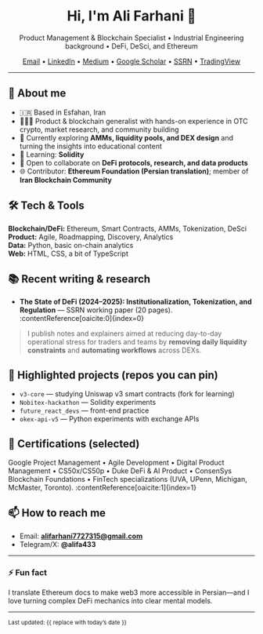 <!-- Profile README for @alifa433 -->

<h1 align="center">Hi, I'm Ali Farhani 👋</h1>
<p align="center">
  Product Management & Blockchain Specialist • Industrial Engineering background • DeFi, DeSci, and Ethereum
</p>

<p align="center">
  <a href="mailto:alifarhani7727315@gmail.com">Email</a> •
  <a href="https://www.linkedin.com/in/alifarhani/">LinkedIn</a> •
  <a href="https://medium.com/@alifarhani7727315">Medium</a> •
  <a href="https://scholar.google.com/citations?user=3n6U0jYAAAAJ">Google Scholar</a> •
  <a href="https://papers.ssrn.com/sol3/cf_dev/AbsByAuth.cfm?per_id=7547454">SSRN</a> •
  <a href="https://www.tradingview.com/u/alifarhani7727315/">TradingView</a>
</p>

---

## 🧭 About me
- 🇮🇷 Based in Esfahan, Iran  
- 👨🏻‍💻 Product & blockchain generalist with hands-on experience in OTC crypto, market research, and community building  
- 🧪 Currently exploring **AMMs, liquidity pools, and DEX design** and turning the insights into educational content  
- 🌱 Learning: **Solidity**  
- 🤝 Open to collaborate on **DeFi protocols, research, and data products**  
- 🌐 Contributor: **Ethereum Foundation (Persian translation)**; member of **Iran Blockchain Community**

## 🛠️ Tech & Tools
**Blockchain/DeFi:** Ethereum, Smart Contracts, AMMs, Tokenization, DeSci  
**Product:** Agile, Roadmapping, Discovery, Analytics  
**Data:** Python, basic on-chain analytics  
**Web:** HTML, CSS, a bit of TypeScript

## 📚 Recent writing & research
- **The State of DeFi (2024–2025): Institutionalization, Tokenization, and Regulation** — SSRN working paper (20 pages). :contentReference[oaicite:0]{index=0}

> I publish notes and explainers aimed at reducing day-to-day operational stress for traders and teams by **removing daily liquidity constraints** and **automating workflows** across DEXs.

## 🧩 Highlighted projects (repos you can pin)
- `v3-core` — studying Uniswap v3 smart contracts (fork for learning)
- `Nobitex-hackathon` — Solidity experiments
- `future_react_devs` — front-end practice
- `okex-api-v5` — Python experiments with exchange APIs

## 🏅 Certifications (selected)
Google Project Management • Agile Development • Digital Product Management • CS50x/CS50p • Duke DeFi & AI Product • ConsenSys Blockchain Foundations • FinTech specializations (UVA, UPenn, Michigan, McMaster, Toronto). :contentReference[oaicite:1]{index=1}

## 📫 How to reach me
- Email: **alifarhani7727315@gmail.com**
- Telegram/X: **@alifa433**

---

### ⚡ Fun fact
I translate Ethereum docs to make web3 more accessible in Persian—and I love turning complex DeFi mechanics into clear mental models.

---

<sub>Last updated: {{ replace with today’s date }}</sub>
